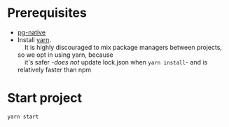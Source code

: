 # Prerequisites

* [pg-native](https://github.com/brianc/node-pg-native#install)
* Install [yarn](https://yarnpkg.com/lang/en/).<br/>
&nbsp;&nbsp;&nbsp;&nbsp;It is highly discouraged to mix package managers between projects, so we opt in using yarn, because<br/> &nbsp;&nbsp;&nbsp;&nbsp;it's safer -_does not_ update lock.json when `yarn install`- and is relatively faster than npm

# Start project
`yarn start`